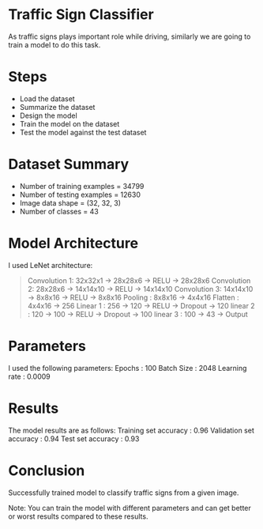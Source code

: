 # Traffic Sign Classifier
As traffic signs plays important role while driving, similarly we are going to train a model to do this task.

# Steps
* Load the dataset
* Summarize the dataset
* Design the model
* Train the model on the dataset
* Test the model against the test dataset

# Dataset Summary
* Number of training examples  = 34799
* Number of testing examples   = 12630
* Image data shape             = (32, 32, 3)
* Number of classes            = 43

# Model Architecture
I used LeNet architecture:
> Convolution 1: 32x32x1 -> 28x28x6 -> RELU -> 28x28x6
> Convolution 2: 28x28x6 -> 14x14x10 -> RELU -> 14x14x10
> Convolution 3: 14x14x10 -> 8x8x16 -> RELU -> 8x8x16
> Pooling      : 8x8x16 -> 4x4x16
> Flatten      : 4x4x16 -> 256
> Linear 1     : 256 -> 120 -> RELU -> Dropout -> 120
> linear 2     : 120 -> 100 -> RELU -> Dropout -> 100
> linear 3     : 100 -> 43 -> Output

# Parameters
I used the following parameters:
Epochs        : 100
Batch Size    : 2048
Learning rate : 0.0009

# Results
The model results are as follows:
Training set accuracy   : 0.96
Validation set accuracy : 0.94
Test set accuracy       : 0.93

# Conclusion
Successfully trained model to classify traffic signs from a given image.

Note:
You can train the model with different parameters and can get better or worst results compared to these results.
